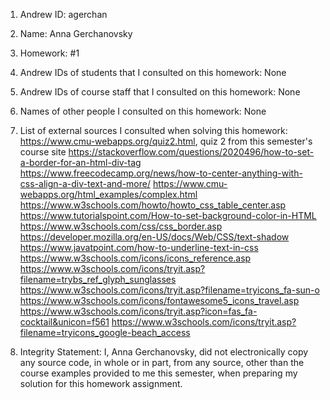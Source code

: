 1) Andrew ID: agerchan

2) Name: Anna Gerchanovsky

3) Homework: #1

4) Andrew IDs of students that I consulted on this homework: None

5) Andrew IDs of course staff that I consulted on this homework: None

6) Names of other people I consulted on this homework: None

7) List of external sources I consulted when solving this homework:
https://www.cmu-webapps.org/quiz2.html, quiz 2 from this semester's course site
https://stackoverflow.com/questions/2020496/how-to-set-a-border-for-an-html-div-tag
https://www.freecodecamp.org/news/how-to-center-anything-with-css-align-a-div-text-and-more/
https://www.cmu-webapps.org/html_examples/complex.html
https://www.w3schools.com/howto/howto_css_table_center.asp
https://www.tutorialspoint.com/How-to-set-background-color-in-HTML
https://www.w3schools.com/css/css_border.asp 
https://developer.mozilla.org/en-US/docs/Web/CSS/text-shadow
https://www.javatpoint.com/how-to-underline-text-in-css 
https://www.w3schools.com/icons/icons_reference.asp
https://www.w3schools.com/icons/tryit.asp?filename=trybs_ref_glyph_sunglasses 
https://www.w3schools.com/icons/tryit.asp?filename=tryicons_fa-sun-o 
https://www.w3schools.com/icons/fontawesome5_icons_travel.asp 
https://www.w3schools.com/icons/tryit.asp?icon=fas_fa-cocktail&unicon=f561 
https://www.w3schools.com/icons/tryit.asp?filename=tryicons_google-beach_access

8) Integrity Statement: I, Anna Gerchanovsky, did not electronically copy any
source code, in whole or in part, from any source, other than the course
examples provided to me this semester, when preparing my solution for this
homework assignment.